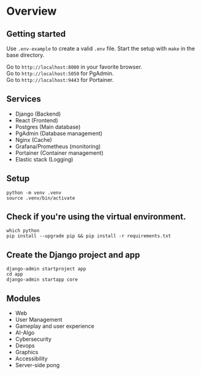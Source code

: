 # Overview

## Getting started
Use `.env-example` to create a valid `.env` file. Start the setup with `make` in the base directory.  

Go to `http://localhost:8000` in your favorite browser.  
Go to `http://localhost:5050` for PgAdmin.  
Go to `http://localhost:9443` for Portainer.  

## Services
- Django (Backend)
- React (Frontend)
- Postgres (Main database)
- PgAdmin (Database management)
- Nginx (Cache)
- Grafana/Prometheus (monitoring)
- Portainer (Container management)
- Elastic stack (Logging)

## Setup
`python -m venv .venv`  
`source .venv/bin/activate`  

## Check if you're using the virtual environment.  
`which python`  
`pip install --upgrade pip && pip install -r requirements.txt`  

## Create the Django project and app
`django-admin startproject app`  
`cd app`  
`django-admin startapp core`  

## Modules
- Web
- User Management
- Gameplay and user experience
- AI-Algo
- Cybersecurity
- Devops
- Graphics
- Accessibility
- Server-side pong